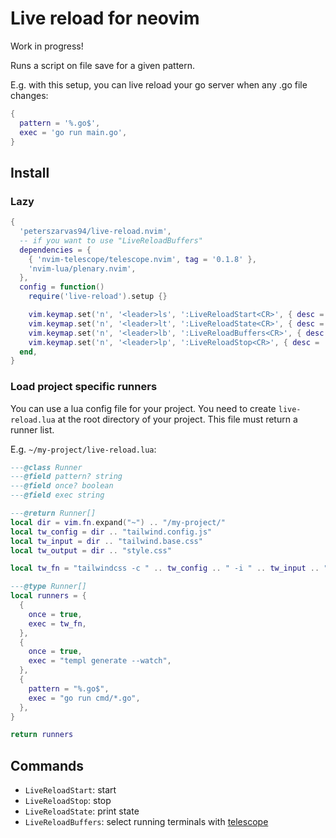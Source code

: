 # Live reload for neovim

Work in progress!

Runs a script on file save for a given pattern.

E.g. with this setup, you can live reload your go server when any .go file changes:

```lua
{
  pattern = '%.go$',
  exec = 'go run main.go',
}
```

## Install

### Lazy

```lua
{
  'peterszarvas94/live-reload.nvim',
  -- if you want to use "LiveReloadBuffers"
  dependencies = {
    { 'nvim-telescope/telescope.nvim', tag = '0.1.8' },
    'nvim-lua/plenary.nvim',
  },
  config = function()
    require('live-reload').setup {}

    vim.keymap.set('n', '<leader>ls', ':LiveReloadStart<CR>', { desc = '[L]ive reload [S]tart', silent = true })
    vim.keymap.set('n', '<leader>lt', ':LiveReloadState<CR>', { desc = '[L]ive reload s[T]ate', silent = true })
    vim.keymap.set('n', '<leader>lb', ':LiveReloadBuffers<CR>', { desc = '[L]ive reload [B]uffers', silent = true })
    vim.keymap.set('n', '<leader>lp', ':LiveReloadStop<CR>', { desc = '[L]ive reload sto[P]', silent = true })
  end,
}
```

### Load project specific runners

You can use a lua config file for your project. You need to create `live-reload.lua` at the root directory of your project. This file must return a runner list.

E.g. `~/my-project/live-reload.lua`:

```lua
---@class Runner
---@field pattern? string
---@field once? boolean
---@field exec string

---@return Runner[]
local dir = vim.fn.expand("~") .. "/my-project/"
local tw_config = dir .. "tailwind.config.js"
local tw_input = dir .. "tailwind.base.css"
local tw_output = dir .. "style.css"

local tw_fn = "tailwindcss -c " .. tw_config .. " -i " .. tw_input .. " -o " .. tw_output .. " --watch"

---@type Runner[]
local runners = {
  {
    once = true,
    exec = tw_fn,
  },
  {
    once = true,
    exec = "templ generate --watch",
  },
  {
    pattern = "%.go$",
    exec = "go run cmd/*.go",
  },
}

return runners
```

## Commands

- `LiveReloadStart`: start
- `LiveReloadStop`: stop
- `LiveReloadState`: print state
- `LiveReloadBuffers`: select running terminals with [telescope](https://github.com/nvim-telescope/telescope.nvim)
